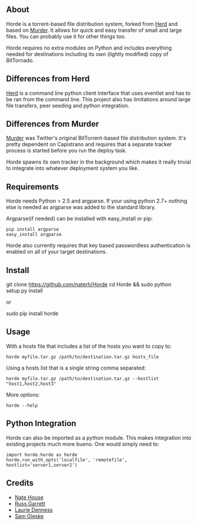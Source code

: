 ## About

Horde is a torrent-based file distribution system, forked from [Herd](https://github.com/russss/Herd)
and based on [Murder](https://github.com/lg/murder).
It allows for quick and easy transfer of small and large files. You can probably use
it for other things too.

Horde requires no extra modules on Python and includes everything needed for destinations including
its own (lightly modified) copy of BitTornado.

## Differences from Herd

[Herd](https://github.com/russss/Herd) is a command line python client interface that uses eventlet
and has to be ran from the command line.  This project also has limitations around large file transfers,
peer seeding and python integration.

## Differences from Murder

[Murder](https://github.com/lg/murder) was Twitter's original BitTorrent-based file
distribution system. It's pretty dependent on Capistrano and requires that a separate
tracker process is started before you run the deploy task.

Horde spawns its own tracker in the background which makes it really trivial to integrate into whatever
deployment system you like.

## Requirements

Horde needs Python > 2.5 and argparse.  If your using python 2.7+ nothing else is needed as argparse
was added to the standard library.

Argparse(if needed) can be installed with easy_install or pip:

    pip install argparse
    easy_install argparse

Horde also currently requires that key based passwordless authentication is enabled on all of your
target destinations.

## Install

git clone https://github.com/naterh/Horde
cd Horde && sudo python setup.py install

or

sudo pip install horde

## Usage

With a hosts file that includes a list of the hosts you want to copy to:

    horde myfile.tar.gz /path/to/destination.tar.gz hosts_file

Using a hosts list that is a single string comma separated:

    horde myfile.tar.gz /path/to/destination.tar.gz --hostlist "host1,host2,host3"

More options:

    horde --help

## Python Integration

Horde can also be imported as a python module.  This makes integration into existing projects
much more bueno.  One would simply need to:

    import horde.horde as horde
    horde.run_with_opts('localfile', 'remotefile', hostlist='server1,server2')

## Credits

* [Nate House](https://github.com/naterh)
* [Russ Garrett](http://github.com/russss)
* [Laurie Denness](http://github.com/lozzd)
* [Sam Gleske](https://github.com/samrocketman)
